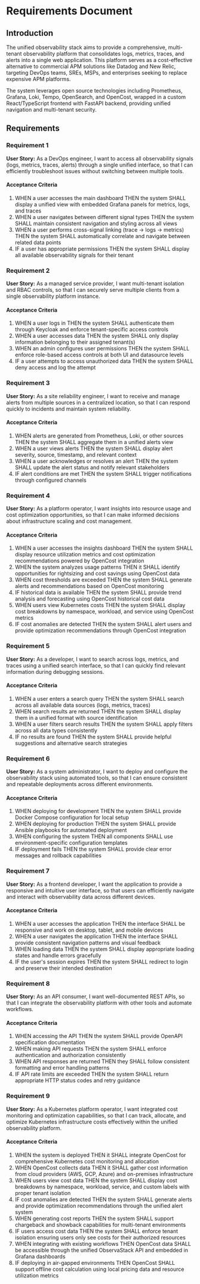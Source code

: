 # Requirements Document

## Introduction

The unified observability stack aims to provide a comprehensive, multi-tenant observability platform that consolidates logs, metrics, traces, and alerts into a single web application. This platform serves as a cost-effective alternative to commercial APM solutions like Datadog and New Relic, targeting DevOps teams, SREs, MSPs, and enterprises seeking to replace expensive APM platforms.

The system leverages open source technologies including Prometheus, Grafana, Loki, Tempo, OpenSearch, and OpenCost, wrapped in a custom React/TypeScript frontend with FastAPI backend, providing unified navigation and multi-tenant security.

## Requirements

### Requirement 1

**User Story:** As a DevOps engineer, I want to access all observability signals (logs, metrics, traces, alerts) through a single unified interface, so that I can efficiently troubleshoot issues without switching between multiple tools.

#### Acceptance Criteria

1. WHEN a user accesses the main dashboard THEN the system SHALL display a unified view with embedded Grafana panels for metrics, logs, and traces
2. WHEN a user navigates between different signal types THEN the system SHALL maintain consistent navigation and styling across all views
3. WHEN a user performs cross-signal linking (trace → logs → metrics) THEN the system SHALL automatically correlate and navigate between related data points
4. IF a user has appropriate permissions THEN the system SHALL display all available observability signals for their tenant

### Requirement 2

**User Story:** As a managed service provider, I want multi-tenant isolation and RBAC controls, so that I can securely serve multiple clients from a single observability platform instance.

#### Acceptance Criteria

1. WHEN a user logs in THEN the system SHALL authenticate them through Keycloak and enforce tenant-specific access controls
2. WHEN a user accesses data THEN the system SHALL only display information belonging to their assigned tenant(s)
3. WHEN an admin configures user permissions THEN the system SHALL enforce role-based access controls at both UI and datasource levels
4. IF a user attempts to access unauthorized data THEN the system SHALL deny access and log the attempt

### Requirement 3

**User Story:** As a site reliability engineer, I want to receive and manage alerts from multiple sources in a centralized location, so that I can respond quickly to incidents and maintain system reliability.

#### Acceptance Criteria

1. WHEN alerts are generated from Prometheus, Loki, or other sources THEN the system SHALL aggregate them in a unified alerts view
2. WHEN a user views alerts THEN the system SHALL display alert severity, source, timestamp, and relevant context
3. WHEN a user acknowledges or resolves an alert THEN the system SHALL update the alert status and notify relevant stakeholders
4. IF alert conditions are met THEN the system SHALL trigger notifications through configured channels

### Requirement 4

**User Story:** As a platform operator, I want insights into resource usage and cost optimization opportunities, so that I can make informed decisions about infrastructure scaling and cost management.

#### Acceptance Criteria

1. WHEN a user accesses the insights dashboard THEN the system SHALL display resource utilization metrics and cost optimization recommendations powered by OpenCost integration
2. WHEN the system analyzes usage patterns THEN it SHALL identify opportunities for rightsizing and cost savings using OpenCost data
3. WHEN cost thresholds are exceeded THEN the system SHALL generate alerts and recommendations based on OpenCost monitoring
4. IF historical data is available THEN the system SHALL provide trend analysis and forecasting using OpenCost historical cost data
5. WHEN users view Kubernetes costs THEN the system SHALL display cost breakdowns by namespace, workload, and service using OpenCost metrics
6. IF cost anomalies are detected THEN the system SHALL alert users and provide optimization recommendations through OpenCost integration

### Requirement 5

**User Story:** As a developer, I want to search across logs, metrics, and traces using a unified search interface, so that I can quickly find relevant information during debugging sessions.

#### Acceptance Criteria

1. WHEN a user enters a search query THEN the system SHALL search across all available data sources (logs, metrics, traces)
2. WHEN search results are returned THEN the system SHALL display them in a unified format with source identification
3. WHEN a user filters search results THEN the system SHALL apply filters across all data types consistently
4. IF no results are found THEN the system SHALL provide helpful suggestions and alternative search strategies

### Requirement 6

**User Story:** As a system administrator, I want to deploy and configure the observability stack using automated tools, so that I can ensure consistent and repeatable deployments across different environments.

#### Acceptance Criteria

1. WHEN deploying for development THEN the system SHALL provide Docker Compose configuration for local setup
2. WHEN deploying for production THEN the system SHALL provide Ansible playbooks for automated deployment
3. WHEN configuring the system THEN all components SHALL use environment-specific configuration templates
4. IF deployment fails THEN the system SHALL provide clear error messages and rollback capabilities

### Requirement 7

**User Story:** As a frontend developer, I want the application to provide a responsive and intuitive user interface, so that users can efficiently navigate and interact with observability data across different devices.

#### Acceptance Criteria

1. WHEN a user accesses the application THEN the interface SHALL be responsive and work on desktop, tablet, and mobile devices
2. WHEN a user navigates the application THEN the interface SHALL provide consistent navigation patterns and visual feedback
3. WHEN loading data THEN the system SHALL display appropriate loading states and handle errors gracefully
4. IF the user's session expires THEN the system SHALL redirect to login and preserve their intended destination

### Requirement 8

**User Story:** As an API consumer, I want well-documented REST APIs, so that I can integrate the observability platform with other tools and automate workflows.

#### Acceptance Criteria

1. WHEN accessing the API THEN the system SHALL provide OpenAPI specification documentation
2. WHEN making API requests THEN the system SHALL enforce authentication and authorization consistently
3. WHEN API responses are returned THEN they SHALL follow consistent formatting and error handling patterns
4. IF API rate limits are exceeded THEN the system SHALL return appropriate HTTP status codes and retry guidance

### Requirement 9

**User Story:** As a Kubernetes platform operator, I want integrated cost monitoring and optimization capabilities, so that I can track, allocate, and optimize Kubernetes infrastructure costs effectively within the unified observability platform.

#### Acceptance Criteria

1. WHEN the system is deployed THEN it SHALL integrate OpenCost for comprehensive Kubernetes cost monitoring and allocation
2. WHEN OpenCost collects data THEN it SHALL gather cost information from cloud providers (AWS, GCP, Azure) and on-premises infrastructure
3. WHEN users view cost data THEN the system SHALL display cost breakdowns by namespace, workload, service, and custom labels with proper tenant isolation
4. IF cost anomalies are detected THEN the system SHALL generate alerts and provide optimization recommendations through the unified alert system
5. WHEN generating cost reports THEN the system SHALL support chargeback and showback capabilities for multi-tenant environments
6. IF users access cost data THEN the system SHALL enforce tenant isolation ensuring users only see costs for their authorized resources
7. WHEN integrating with existing workflows THEN OpenCost data SHALL be accessible through the unified ObservaStack API and embedded in Grafana dashboards
8. IF deploying in air-gapped environments THEN OpenCost SHALL support offline cost calculation using local pricing data and resource utilization metrics